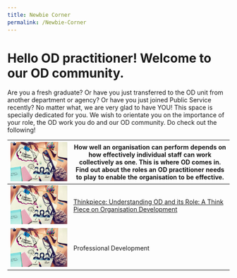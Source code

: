 ```yaml
---
title: Newbie Corner
permalink: /Newbie-Corner
---
```

# Hello OD practitioner! Welcome to our OD community. 

Are you a fresh graduate? Or have you just transferred to the OD unit from another department or agency? Or have you just joined Public Service recently? No matter what, we are very glad to have YOU! This space is specially dedicated for you. We wish to orientate you on the importance of your role, the OD work you do and our OD community. Do check out the following!




| ![Alt text for image on Isomer site](/images/EE.JPG) | How well an organisation can perform depends on how effectively individual staff can work collectively as one. This is where OD comes in. Find out about the roles an OD practitioner needs to play to enable the organisation to be effective.
| -------- | -------- | 
| ![Alt text for image on Isomer site](/images/EE.JPG)   | [Thinkpiece: Understanding OD and its Role: A Think Piece on Organisation Development](https://go.gov.sg/thinkpieceunderstandingodanditsrole ) | | -------- | -------- | 
| ![Alt text for image on Isomer site](/images/EE.JPG)   | Professional Development | 